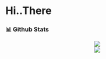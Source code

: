 # Hi..There

### 📊 Github Stats

<div align="center">
  <a href="https://github.com/junho-baek/github-readme-stats">
    <img src="https://github-readme-stats.vercel.app/api?username=junho-baek&show_icons=true&include_all_commits=true&count_private=true&hide_rank=true&hide_title=true&hide_border=true&bg_color=30,e96443,904e95&text_color=ffffff&icon_color=ffffff&line_height=24" />
  </a>
  <br>
  <a href="https://github.com/junho-baek/github-readme-stats">
    <img src="https://github-readme-stats.vercel.app/api/top-langs/?username=junho-baek&layout=compact&hide_title=true&hide_border=true&bg_color=30,e96443,904e95&text_color=ffffff&icon_color=ffffff" />
  </a>
</div>
